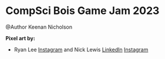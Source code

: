 # CompSci Bois Game Jam 2023

@Author Keenan Nicholson

**Pixel art by:**

- Ryan Lee [Instagram](https://www.instagram.com/golden_glowin/) and Nick Lewis [LinkedIn](https://www.linkedin.com/search/results/all/?heroEntityKey=urn%3Ali%3Afsd_profile%3AACoAAD9__R4B6kY_q2RBocNJYdOsIMZtw3MXrlE&keywords=nick%20lewis&origin=RICH_QUERY_SEARCH_HOME_HISTORY&sid=9V) [Instagram](https://www.instagram.com/skipartz/)
